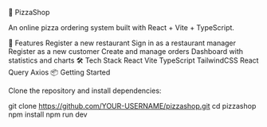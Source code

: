 🍕 PizzaShop

An online pizza ordering system built with React + Vite + TypeScript.

🚀 Features
Register a new restaurant
Sign in as a restaurant manager
Register as a new customer
Create and manage orders
Dashboard with statistics and charts
🛠️ Tech Stack
React
Vite
TypeScript
TailwindCSS
React Query
Axios
📦 Getting Started

Clone the repository and install dependencies:

git clone https://github.com/YOUR-USERNAME/pizzashop.git
cd pizzashop
npm install
npm run dev
